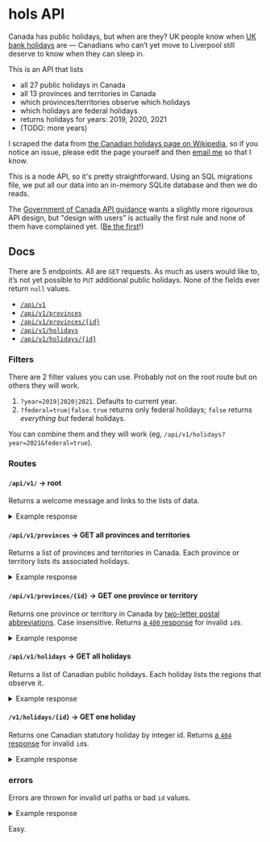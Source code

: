 # hols API

Canada has public holidays, but when are they? UK people know when [UK bank holidays](https://www.gov.uk/bank-holidays) are — Canadians who can’t yet move to Liverpool still deserve to know when they can sleep in.

This is an API that lists

- all 27 public holidays in Canada
- all 13 provinces and territories in Canada
- which provinces/territories observe which holidays
- which holidays are federal holidays
- returns holidays for years: 2019, 2020, 2021
- (TODO: more years)

I scraped the data from [the Canadian holidays page on Wikipedia](https://en.wikipedia.org/wiki/Public_holidays_in_Canada), so if you notice an issue, please edit the page yourself and then [email me](mailto:paul@pcraig3.ca) so that I know.

This is a node API, so it's pretty straightforward. Using an SQL migrations file, we put all our data into an in-memory SQLite database and then we do reads.

The [Government of Canada API guidance](https://www.canada.ca/en/government/publicservice/modernizing/government-canada-standards-apis.html) wants a slightly more rigourous API design, but "design with users" is actually the first rule and none of them have complained yet. ([Be the first](mailto:paul@pcraig3.ca)!)

## Docs

There are 5 endpoints.
All are `GET` requests.
As much as users would like to, it’s not yet possible to `PUT` additional public holidays.
None of the fields ever return `null` values.

- [`/api/v1`](https://github.com/pcraig3/hols/blob/master/API.md#apiv1--root)
- [`/api/v1/provinces`](https://github.com/pcraig3/hols/blob/master/API.md#apiv1provinces--get-all-provinces-and-territories)
- [`/api/v1/provinces/{id}`](https://github.com/pcraig3/hols/blob/master/API.md#apiv1provincesid--get-one-province-or-territory)
- [`/api/v1/holidays`](https://github.com/pcraig3/hols/blob/master/API.md#apiv1holidays--get-all-holidays)
- [`/api/v1/holidays/{id}`](https://github.com/pcraig3/hols/blob/master/API.md#v1holidaysid--get-one-holiday)

### Filters

There are 2 filter values you can use. Probably not on the root route but on others they will work.

1. `?year=2019|2020|2021`. Defaults to current year.
2. `?federal=true|false`. `true` returns only federal holidays; `false` returns _everything but_ federal holidays.

You can combine them and they will work (eg, `/api/v1/holidays?year=2021&federal=true`).

### Routes

#### `/api/v1/` → root

Returns a welcome message and links to the lists of data.

<details>
<summary>Example response</summary>

```json
{
  "_links": {
    "holidays": {
      "href": "url"
    },
    "self": {
      "href": "url"
    },
    "provinces": {
      "href": "url"
    }
  },
  "message": "welcome message"
}
```

</details>

#### `/api/v1/provinces` → GET all provinces and territories

Returns a list of provinces and territories in Canada. Each province or territory lists its associated holidays.

<details>
<summary>Example response</summary>

```json
{
  "provinces": [
    {
      "id": "AB",
      "nameEn": "Alberta",
      "nameFr": "Alberta",
      "holidays": [
        {
          "id": 1,
          "date": "2019-01-01",
          "nameEn": "New Year’s Day",
          "nameFr": "Jour de l’An",
          "federal": 1
        },
        ...
      ],
      "nextHoliday": {
        "id": 4,
        "date": "2019-02-18",
        "nameEn": "Family Day",
        "nameFr": "Fête de la famille",
        "federal": 0
      }
    },
    ...
  ]
}
```

</details>

#### `/api/v1/provinces/{id}` → GET one province or territory

Returns one province or territory in Canada by [two-letter postal abbreviations](https://en.wikipedia.org/wiki/Canadian_postal_abbreviations_for_provinces_and_territories#Names_and_abbreviations). Case insensitive. Returns [a `400` response](https://github.com/pcraig3/holidays-canada#errors) for invalid `id`s.

<details>
<summary>Example response</summary>

```json
{
  "province": {
    "id": "AB",
    "nameEn": "Alberta",
    "nameFr": "Alberta",
    "holidays": [
      {
        "id": 1,
        "date": "2019-01-01",
        "nameEn": "New Year’s Day",
        "nameFr": "Jour de l’An",
        "federal": 1
      },
      ...
    ],
    "nextHoliday": {
      "id": 4,
      "date": "2019-02-18",
      "nameEn": "Family Day",
      "nameFr": "Fête de la famille",
      "federal": 0
    }
  }
}
```

</details>

#### `/api/v1/holidays` → GET all holidays

Returns a list of Canadian public holidays. Each holiday lists the regions that observe it.

<details>
<summary>Example response</summary>

```json
{
  "holidays": [
    {
      "id": 1,
      "date": "2019-01-01",
      "nameEn": "New Year’s Day",
      "nameFr": "Jour de l’An",
      "federal": 1,
      "provinces": [
        {
          "id": "AB",
          "nameEn": "Alberta",
          "nameFr": "Alberta"
        },
        ...
      ],
    },
    ...
  ]
}
```

</details>

#### `/v1/holidays/{id}` → GET one holiday

Returns one Canadian statutory holiday by integer id. Returns [a `404` response](https://github.com/pcraig3/holidays-canada#errors) for invalid `id`s.

<details>
<summary>Example response</summary>

```json
{
  "holiday": {
    "id": 1,
    "date": "2019-01-01",
    "nameEn": "New Year’s Day",
    "nameFr": "Jour de l’An",
    "federal": 1,
    "provinces": [
      {
        "id": "AB",
        "nameEn": "Alberta",
        "nameFr": "Alberta"
      },
      ...
    ]
  }
}
```

</details>

### errors

Errors are thrown for invalid url paths or bad `id` values.

<details>
<summary>Example response</summary>

```json
{
  "error": {
    "message": "error message",
    "status": 400,
    "timestamp": "2019-01-27T22:13:56.734Z"
  }
}
```

</details>

Easy.
